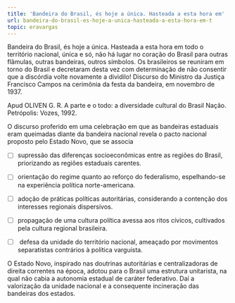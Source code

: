 ```yaml
---
title: 'Bandeira do Brasil, és hoje a única. Hasteada a esta hora em'
url: bandeira-do-brasil-es-hoje-a-unica-hasteada-a-esta-hora-em-t
topic: eravargas
---
```



Bandeira do Brasil, és hoje a única. Hasteada a esta hora em todo o território nacional, única e só, não há lugar no coração do Brasil para outras flâmulas, outras bandeiras, outros símbolos. Os brasileiros se reuniram em torno do Brasil e decretaram desta vez com determinação de não consentir que a discórdia volte novamente a dividilo! Discurso do Ministro da Justiça Francisco Campos na cerimônia da festa da bandeira, em novembro de 1937.

Apud OLIVEN G. R. A parte e o todo: a diversidade cultural do Brasil Nação. Petrópolis: Vozes, 1992.

O discurso proferido em uma celebração em que as bandeiras estaduais eram queimadas diante da bandeira nacional revela o pacto nacional proposto pelo Estado Novo, que se associa



- [ ] supressão das diferenças socioeconômicas entre as regiões do Brasil, priorizando as regiões estaduais carentes.
- [ ] orientação do regime quanto ao reforço do federalismo, espelhando-se na experiência política norte-americana.
- [ ] adoção de práticas políticas autoritárias, considerando a contenção dos interesses regionais dispersivos.
- [ ] propagação de uma cultura política avessa aos ritos cívicos, cultivados pela cultura regional brasileira.
- [ ]  defesa da unidade do território nacional, ameaçado por movimentos separatistas contrários à política varguista.  


O Estado Novo, inspirado nas doutrinas autoritárias e centralizadoras de direita correntes na época, adotou para o Brasil uma estrutura unitarista, na qual não cabia a autonomia estadual de caráter federativo. Daí a valorização da unidade nacional e a consequente incineração das bandeiras dos estados.
